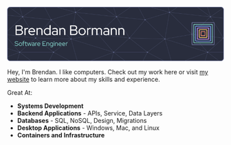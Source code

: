 ![Header](./header.png)

Hey, I'm Brendan. I like computers. Check out my work here or visit [my website](https://brendan.bormann.dev) to learn more about my skills and experience.

Great At:
- **Systems Development**
- **Backend Applications** - APIs, Service, Data Layers
- **Databases** - SQL, NoSQL, Design, Migrations
- **Desktop Applications** - Windows, Mac, and Linux
- **Containers and Infrastructure**
